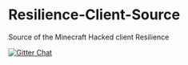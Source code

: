 # Resilience-Client-Source
Source of the Minecraft Hacked client Resilience

[![Gitter Chat](https://badges.gitter.im/Bluscream/Resilience-Client-Source.png)](https://gitter.im/Bluscream/Resilience-Client-Source)
